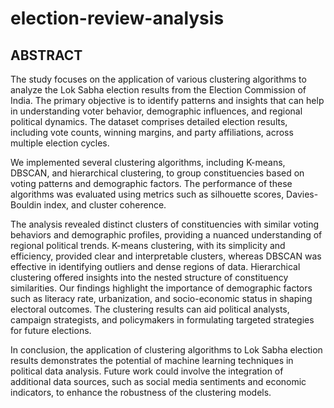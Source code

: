 # election-review-analysis
## ABSTRACT
The study focuses on the application of various clustering algorithms to analyze the Lok
Sabha election results from the Election Commission of India. The primary objective is to
identify patterns and insights that can help in understanding voter behavior, demographic
influences, and regional political dynamics. The dataset comprises detailed election results,
including vote counts, winning margins, and party affiliations, across multiple election
cycles.

We implemented several clustering algorithms, including K-means, DBSCAN, and hierarchical
clustering, to group constituencies based on voting patterns and demographic factors. The
performance of these algorithms was evaluated using metrics such as silhouette scores,
Davies-Bouldin index, and cluster coherence.

The analysis revealed distinct clusters of constituencies with similar voting behaviors and
demographic profiles, providing a nuanced understanding of regional political trends.
K-means clustering, with its simplicity and efficiency, provided clear and interpretable
clusters, whereas DBSCAN was effective in identifying outliers and dense regions of data.
Hierarchical clustering offered insights into the nested structure of constituency similarities.
Our findings highlight the importance of demographic factors such as literacy rate,
urbanization, and socio-economic status in shaping electoral outcomes. The clustering
results can aid political analysts, campaign strategists, and policymakers in formulating
targeted strategies for future elections.

In conclusion, the application of clustering algorithms to Lok Sabha election results
demonstrates the potential of machine learning techniques in political data analysis. Future
work could involve the integration of additional data sources, such as social media
sentiments and economic indicators, to enhance the robustness of the clustering models.
